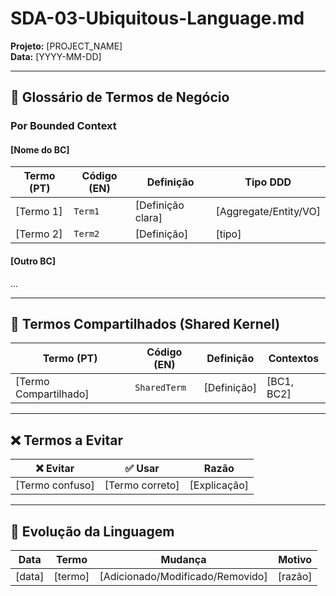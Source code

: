 <!--
MARKDOWN FORMATTING:
- Use 2 spaces at end of line for compact line breaks (metadata)  
- Use blank lines between sections for readability (content)  
- Validate in Markdown preview before committing  
-->

# SDA-03-Ubiquitous-Language.md

**Projeto:** [PROJECT_NAME]  
**Data:** [YYYY-MM-DD]  

---

## 📖 Glossário de Termos de Negócio

### Por Bounded Context

#### [Nome do BC]

| Termo (PT) | Código (EN) | Definição | Tipo DDD |
|------------|-------------|-----------|----------|
| [Termo 1] | `Term1` | [Definição clara] | [Aggregate/Entity/VO] |
| [Termo 2] | `Term2` | [Definição] | [tipo] |

#### [Outro BC]
...

---

## 🔄 Termos Compartilhados (Shared Kernel)

| Termo (PT) | Código (EN) | Definição | Contextos |
|------------|-------------|-----------|-----------|
| [Termo Compartilhado] | `SharedTerm` | [Definição] | [BC1, BC2] |

---

## ❌ Termos a Evitar

| ❌ Evitar | ✅ Usar | Razão |
|-----------|---------|-------|
| [Termo confuso] | [Termo correto] | [Explicação] |

---

## 📝 Evolução da Linguagem

| Data | Termo | Mudança | Motivo |
|------|-------|---------|--------|
| [data] | [termo] | [Adicionado/Modificado/Removido] | [razão] |
